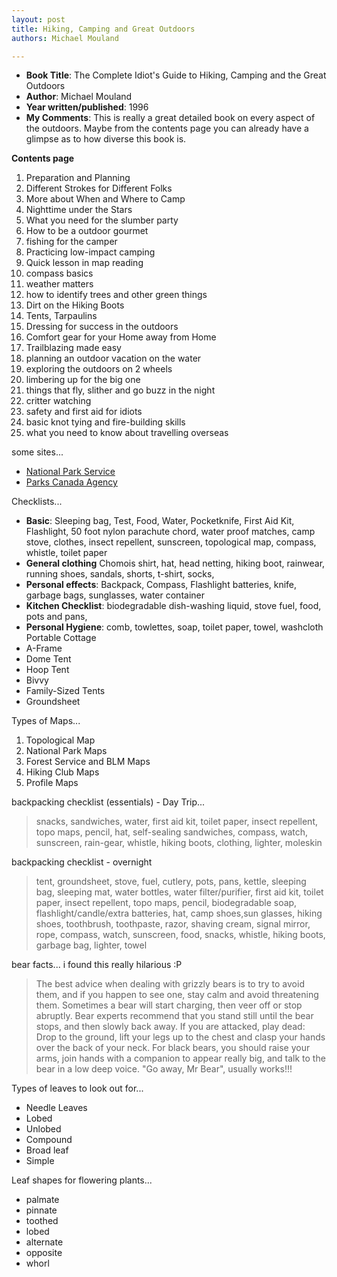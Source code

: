 ```yaml
---
layout: post
title: Hiking, Camping and Great Outdoors
authors: Michael Mouland

---
```


- **Book Title**: The Complete Idiot's Guide to Hiking, Camping and the Great Outdoors
- **Author**: Michael Mouland
- **Year written/published**: 1996
- **My Comments**: This is really a great detailed book on every aspect of the outdoors. Maybe from the contents page you can already have a glimpse as to how diverse this book is.

**Contents page**

1. Preparation and Planning
2. Different Strokes for Different Folks
3. More about When and Where to Camp
4. Nighttime under the Stars
5. What you need for the slumber party
6. How to be a outdoor gourmet
7. fishing for the camper
8. Practicing low-impact camping
9. Quick lesson in map reading
10. compass basics
11. weather matters
12. how to identify trees and other green things
13. Dirt on the Hiking Boots
14. Tents, Tarpaulins
15. Dressing for success in the outdoors
16. Comfort gear for your Home away from Home
17. Trailblazing made easy
18. planning an outdoor vacation on the water
19. exploring the outdoors on 2 wheels
20. limbering up for the big one
21. things that fly, slither and go buzz in the night
22. critter watching
23. safety and first aid for idiots
24. basic knot tying and fire-building skills
25. what you need to know about travelling overseas

some sites...
- [National Park Service](http://www.nps.gov/)
- [Parks Canada Agency](http://www.pc.gc.ca/index_e.asp)

Checklists...

- **Basic**: Sleeping bag, Test, Food, Water, Pocketknife, First Aid Kit, Flashlight, 50 foot nylon parachute chord, water proof matches, camp stove, clothes, insect repellent, sunscreen, topological map, compass, whistle, toilet paper
- **General clothing** Chomois shirt, hat, head netting, hiking boot, rainwear, running shoes, sandals, shorts, t-shirt, socks,
- **Personal effects**: Backpack, Compass, Flashlight batteries, knife, garbage bags, sunglasses, water container
- **Kitchen Checklist**: biodegradable dish-washing liquid, stove fuel, food, pots and pans,
- **Personal Hygiene**: comb, towlettes, soap, toilet paper, towel, washcloth
Portable Cottage
- A-Frame
- Dome Tent
- Hoop Tent
- Bivvy
- Family-Sized Tents
- Groundsheet

Types of Maps...

1. Topological Map
2. National Park Maps
3. Forest Service and BLM Maps
4. Hiking Club Maps
5. Profile Maps

backpacking checklist (essentials) - Day Trip...

> snacks, sandwiches, water, first aid kit, toilet paper, insect repellent, topo maps, pencil, hat, self-sealing sandwiches, compass, watch, sunscreen, rain-gear, whistle, hiking boots, clothing, lighter, moleskin

backpacking checklist - overnight

> tent, groundsheet, stove, fuel, cutlery, pots, pans, kettle, sleeping bag, sleeping mat, water bottles, water filter/purifier, first aid kit, toilet paper, insect repellent, topo maps, pencil, biodegradable soap, flashlight/candle/extra batteries, hat, camp shoes,sun glasses, hiking shoes, toothbrush, toothpaste, razor, shaving cream, signal mirror, rope, compass, watch, sunscreen, food, snacks, whistle, hiking boots, garbage bag, lighter, towel

bear facts... i found this really hilarious :P

> The best advice when dealing with grizzly bears is to try to avoid them, and if you happen to see one, stay calm and avoid threatening them. Sometimes a bear will start charging, then veer off or stop abruptly. Bear experts recommend that you stand still until the bear stops, and then slowly back away. If you are attacked, play dead: Drop to the ground, lift your legs up to the chest and clasp your hands over the back of your neck. For black bears, you should raise your arms, join hands with a companion to appear really big, and talk to the bear in a low deep voice. "Go away, Mr Bear", usually works!!!

Types of leaves to look out for...

- Needle Leaves
- Lobed
- Unlobed
- Compound
- Broad leaf
- Simple

Leaf shapes for flowering plants...

- palmate
- pinnate
- toothed
- lobed
- alternate
- opposite
- whorl
